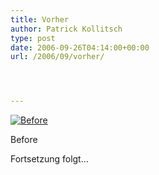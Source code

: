 ```yaml
---
title: Vorher
author: Patrick Kollitsch
type: post
date: 2006-09-26T04:14:00+00:00
url: /2006/09/vorher/




---
```

<div class="flickr">
  <a href="http://www.flickr.com/photos/schreibblogade/253154196/" title="Before"><img src="//static.flickr.com/84/253154196_f95878562c.jpg" alt="Before" /></a></p> 
  
  <p>
    Before
  </p>
</div>

Fortsetzung folgt&#8230;